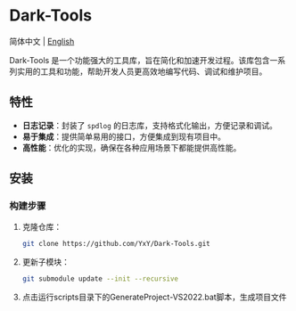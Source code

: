 # Dark-Tools

简体中文 | [English](./README_EN.md)

Dark-Tools 是一个功能强大的工具库，旨在简化和加速开发过程。该库包含一系列实用的工具和功能，帮助开发人员更高效地编写代码、调试和维护项目。

## 特性

- **日志记录**：封装了 `spdlog` 的日志库，支持格式化输出，方便记录和调试。
- **易于集成**：提供简单易用的接口，方便集成到现有项目中。
- **高性能**：优化的实现，确保在各种应用场景下都能提供高性能。

## 安装

### 构建步骤

1. 克隆仓库：

   ```sh
   git clone https://github.com/YxY/Dark-Tools.git
2. 更新子模块：

   ```sh
   git submodule update --init --recursive

3. 点击运行scripts目录下的GenerateProject-VS2022.bat脚本，生成项目文件